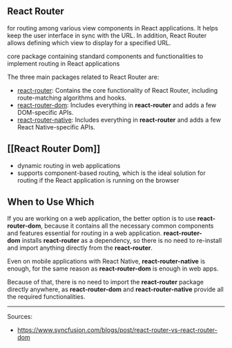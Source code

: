 ## React Router
 for routing among various view components in React applications. It helps keep the user interface in sync with the URL. In addition, React Router allows defining which view to display for a specified URL. 
 
 core package containing standard components and functionalities to implement routing in React applications

The three main packages related to React Router are:
- [react-router](https://www.npmjs.com/package/react-router "react-router NPM package"): Contains the core functionality of React Router, including route-matching algorithms and hooks.
- [react-router-dom](https://www.npmjs.com/package/react-router-dom "react-router-dom NPM package"): Includes everything in **react-router** and adds a few DOM-specific APIs.
- [react-router-native](https://www.npmjs.com/package/react-router-native "react-router-native NPM package"): Includes everything in **react-router** and adds a few React Native-specific APIs.

## [[React Router Dom]]
- dynamic routing in web applications
- supports component-based routing, which is the ideal solution for routing if the React application is running on the browser


## When to Use Which
If you are working on a web application, the better option is to use **react-router-dom**, because it contains all the necessary common components and features essential for routing in a web application. **react-router-dom** installs **react-router** as a dependency, so there is no need to re-install and import anything directly from the **react-router**.

Even on mobile applications with React Native, **react-router-native** is enough, for the same reason as **react-router-dom** is enough in web apps.

Because of that, there is no need to import the **react-router** package directly anywhere, as **react-router-dom** and **react-router-native** provide all the required functionalities.

-------------
Sources:
- https://www.syncfusion.com/blogs/post/react-router-vs-react-router-dom
